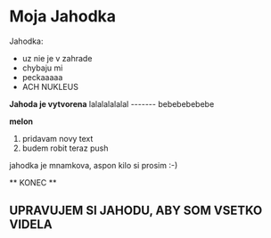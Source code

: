 # Moja Jahodka
Jahodka:
* uz nie je v zahrade
* chybaju mi
* peckaaaaa
* ACH NUKLEUS


**Jahoda je vytvorena**
lalalalalalal ------- bebebebebebe

**melon**

1. pridavam novy text
2. budem robit teraz push

jahodka je mnamkova, aspon kilo si prosim :-)

** KONEC **

## **UPRAVUJEM SI JAHODU, ABY SOM VSETKO VIDELA**
